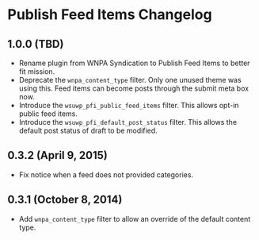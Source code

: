 # Publish Feed Items Changelog

## 1.0.0 (TBD)

* Rename plugin from WNPA Syndication to Publish Feed Items to better fit mission.
* Deprecate the `wnpa_content_type` filter. Only one unused theme was using this. Feed items can become posts through the submit meta box now.
* Introduce the `wsuwp_pfi_public_feed_items` filter. This allows opt-in public feed items.
* Introduce the `wsuwp_pfi_default_post_status` filter. This allows the default post status of draft to be modified.

## 0.3.2 (April 9, 2015)

* Fix notice when a feed does not provided categories.

## 0.3.1 (October 8, 2014)

* Add `wnpa_content_type` filter to allow an override of the default content type.
